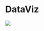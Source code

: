# DataViz

<img src="https://github.com/JeanRosselVallee/DataViz/blob/58e356f7334679946f62802bb3287300e8f00ee4/sunburst/img/sunburst.gif">
